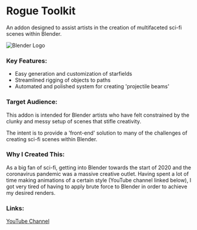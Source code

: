 # Rogue Toolkit

An addon designed to assist artists in the creation of multifaceted sci-fi scenes within Blender.

![Blender Logo](https://download.blender.org/branding/blender_logo_socket.png)

### Key Features:

- Easy generation and customization of starfields
- Streamlined rigging of objects to paths
- Automated and polished system for creating 'projectile beams'

### Target Audience:

This addon is intended for Blender artists who have felt constrained by the clunky and messy setup of scenes that stifle creativity.

The intent is to provide a 'front-end' solution to many of the challenges of creating sci-fi scenes within Blender.

### Why I Created This:

As a big fan of sci-fi, getting into Blender towards the start of 2020 and the coronavirus pandemic was a massive creative outlet. Having spent a lot of time making animations of a certain style (YouTube channel linked below), I got very tired of having to apply brute force to Blender in order to achieve my desired renders.

### Links:

[YouTube Channel](https://www.youtube.com/A308Digital)
